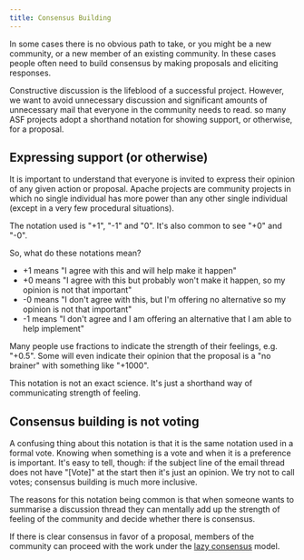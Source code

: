 ```yaml
---
title: Consensus Building
---
```


In some cases there is no obvious path to take, or you might be a new community, 
or a new member of an existing community. In these cases people often 
need to build consensus by making proposals and eliciting responses.

Constructive discussion is the lifeblood of a successful project. However, we want to avoid unnecessary discussion and significant
amounts of unnecessary mail that everyone in the community needs to read. so many ASF projects adopt a 
shorthand notation for showing support, or otherwise, for a proposal.

## Expressing support (or otherwise)

It is important to understand that everyone is invited to express 
their opinion of any given action or proposal. Apache projects are community 
projects in which no single individual has more power than any other single 
individual (except in a very few procedural situations).

The notation used is "+1", "-1" and "0". It's also common to see "+0" and "-0".

So, what do these notations mean?

  - +1 means "I agree with this and will help make it happen"
  - +0 means "I agree with this but probably won't make it happen, so my 
opinion is not that important"
  - -0 means "I don't agree with this, but I'm offering no alternative so 
my opinion is not that important"
  - -1 means "I don't agree and I am offering an alternative that I am able 
to help implement"

Many people use fractions to indicate the strength of their feelings,
 e.g. "+0.5". Some will even indicate their opinion that the proposal is a "no brainer" with something 
like "+1000".

This notation is not an exact science. It's just a shorthand 
way of communicating strength of feeling.

## Consensus building is not voting

A confusing thing about this notation is that it is the same notation
used in a formal vote. Knowing when something is a vote and when it is a 
preference is important. It's easy to tell, though: if the subject line of the email thread does not have 
"[Vote]" at the start then it's just an opinion. We try not to call votes;
consensus building is much more inclusive.

The reasons for this notation being common is that when someone wants to
summarise a discussion thread they can mentally 
add up the strength of feeling of the community and decide whether there is consensus.

If there is clear consensus in favor of a proposal, members of the community can proceed with 
the work under the [lazy consensus][1] model.

  [1]: /committers/lazyConsensus.html
